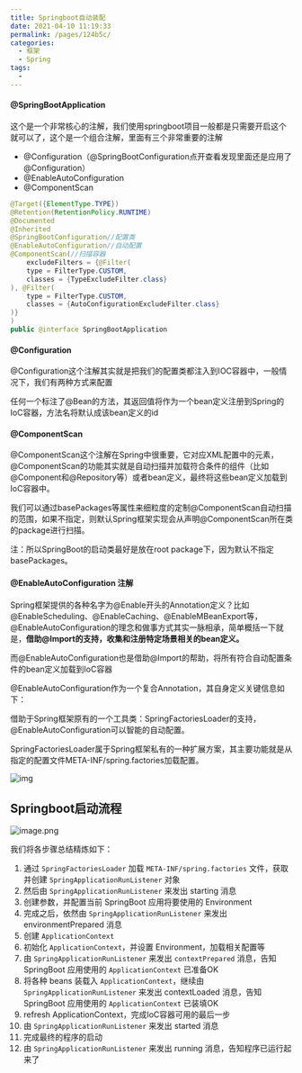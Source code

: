 ```yaml
---
title: Springboot自动装配
date: 2021-04-10 11:19:33
permalink: /pages/124b5c/
categories:
  - 框架
  - Spring
tags:
  - 
---
```

#### @SpringBootApplication

这个是一个非常核心的注解，我们使用springboot项目一般都是只需要开启这个就可以了，这个是一个组合注解，里面有三个非常重要的注解

- @Configuration（@SpringBootConfiguration点开查看发现里面还是应用了@Configuration）
- @EnableAutoConfiguration
- @ComponentScan

```java
@Target({ElementType.TYPE})
@Retention(RetentionPolicy.RUNTIME)
@Documented
@Inherited
@SpringBootConfiguration//配置类
@EnableAutoConfiguration//自动配置
@ComponentScan(//扫描容器
    excludeFilters = {@Filter(
    type = FilterType.CUSTOM,
    classes = {TypeExcludeFilter.class}
), @Filter(
    type = FilterType.CUSTOM,
    classes = {AutoConfigurationExcludeFilter.class}
)}
)
public @interface SpringBootApplication 
```

#### @Configuration

@Configuration这个注解其实就是把我们的配置类都注入到IOC容器中，一般情况下，我们有两种方式来配置

任何一个标注了@Bean的方法，其返回值将作为一个bean定义注册到Spring的IoC容器，方法名将默认成该bean定义的id

#### @ComponentScan

@ComponentScan这个注解在Spring中很重要，它对应XML配置中的元素，@ComponentScan的功能其实就是自动扫描并加载符合条件的组件（比如@Component和@Repository等）或者bean定义，最终将这些bean定义加载到IoC容器中。

我们可以通过basePackages等属性来细粒度的定制@ComponentScan自动扫描的范围，如果不指定，则默认Spring框架实现会从声明@ComponentScan所在类的package进行扫描。

注：所以SpringBoot的启动类最好是放在root package下，因为默认不指定basePackages。

#### @EnableAutoConfiguration 注解

Spring框架提供的各种名字为@Enable开头的Annotation定义？比如@EnableScheduling、@EnableCaching、@EnableMBeanExport等，@EnableAutoConfiguration的理念和做事方式其实一脉相承，简单概括一下就是，**借助@Import的支持，收集和注册特定场景相关的bean定义。**

而@EnableAutoConfiguration也是借助@Import的帮助，将所有符合自动配置条件的bean定义加载到IoC容器

@EnableAutoConfiguration作为一个复合Annotation，其自身定义关键信息如下：

借助于Spring框架原有的一个工具类：SpringFactoriesLoader的支持，@EnableAutoConfiguration可以智能的自动配置。

SpringFactoriesLoader属于Spring框架私有的一种扩展方案，其主要功能就是从指定的配置文件META-INF/spring.factories加载配置。

![img](https://img.xiaoyou66.com/2021/04/05/ae7fe073a6ba8.png)



## Springboot启动流程

![image.png](https://img.xiaoyou66.com/2021/04/05/874ed780ad465.png)

我们将各步骤总结精炼如下：

1. 通过 `SpringFactoriesLoader` 加载 `META-INF/spring.factories` 文件，获取并创建 `SpringApplicationRunListener` 对象
2. 然后由 `SpringApplicationRunListener` 来发出 starting 消息
3. 创建参数，并配置当前 SpringBoot 应用将要使用的 Environment
4. 完成之后，依然由 `SpringApplicationRunListener` 来发出 environmentPrepared 消息
5. 创建 `ApplicationContext`
6. 初始化 `ApplicationContext`，并设置 Environment，加载相关配置等
7. 由 `SpringApplicationRunListener` 来发出 `contextPrepared` 消息，告知SpringBoot 应用使用的 `ApplicationContext` 已准备OK
8. 将各种 beans 装载入 `ApplicationContext`，继续由 `SpringApplicationRunListener` 来发出 contextLoaded 消息，告知 SpringBoot 应用使用的 `ApplicationContext` 已装填OK
9. refresh ApplicationContext，完成IoC容器可用的最后一步
10. 由 `SpringApplicationRunListener` 来发出 started 消息
11. 完成最终的程序的启动
12. 由 `SpringApplicationRunListener` 来发出 running 消息，告知程序已运行起来了